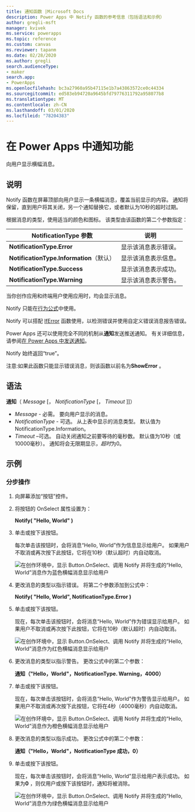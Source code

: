 ```yaml
---
title: 通知函数 |Microsoft Docs
description: Power Apps 中 Notify 函数的参考信息（包括语法和示例）
author: gregli-msft
manager: kvivek
ms.service: powerapps
ms.topic: reference
ms.custom: canvas
ms.reviewer: tapanm
ms.date: 02/28/2020
ms.author: gregli
search.audienceType:
- maker
search.app:
- PowerApps
ms.openlocfilehash: bc3a27960a95b47115e1b7a43863572ce0c44334
ms.sourcegitcommit: ed583eb94720a9645bfd79776311792a958077b8
ms.translationtype: MT
ms.contentlocale: zh-CN
ms.lasthandoff: 03/01/2020
ms.locfileid: "78204383"
---
```

# <a name="notify-function-in-power-apps"></a>在 Power Apps 中通知功能
向用户显示横幅消息。

## <a name="description"></a>说明
Notify 函数在屏幕顶部向用户显示一条横幅消息，覆盖当前显示的内容。  通知将保留，直到用户将其关闭，另一个通知替换它，或者默认为10秒的超时过期。

根据消息的类型，使用适当的颜色和图标。   该类型由该函数的第二个参数指定：

| NotificationType 参数 | 说明 |
| --- | --- |
| **NotificationType.Error** | 显示该消息表示错误。 |
| **NotificationType.Information**（默认） | 显示该消息表示信息。  |
| **NotificationType.Success** | 显示该消息表示成功。 |
| **NotificationType.Warning** | 显示该消息表示警告。 |

当你创作应用和终端用户使用应用时，均会显示消息。

Notify 只能在[行为公式](../working-with-formulas-in-depth.md)中使用。

Notify 可以搭配 [IfError](function-iferror.md) 函数使用，以检测错误并使用自定义错误消息报告错误。

Power Apps 还可以使用完全不同的机制从**通知**发送推送通知。  有关详细信息，请参阅[在 Power Apps 中发送通知](../add-notifications.md)。

Notify 始终返回“true”。

注意:如果此函数只能显示错误消息，则该函数以前名为**ShowError** 。

## <a name="syntax"></a>语法
**通知**（ *Message* [， *NotificationType* [， *Timeout* ]]）

* *Message* - 必需。  要向用户显示的消息。
* *NotificationType* - 可选。  从上表中显示的消息类型。  默认值为 NotificationType.Information。  
* *Timeout* –可选。  自动关闭通知之前要等待的毫秒数。  默认值为10秒（或10000毫秒）。  通知将会无限期显示，*超时*为0。

## <a name="examples"></a>示例

### <a name="step-by-step"></a>分步操作

1. 向屏幕添加“按钮”控件。

2. 将按钮的 OnSelect 属性设置为：

    **Notify( "Hello, World" )**

3. 单击或按下该按钮。  

    每次单击该按钮时，会将消息“Hello, World”作为信息显示给用户。  如果用户不取消或再次按下此按钮，它将在10秒（默认超时）内自动取消。

    ![在创作环境中，显示 Button.OnSelect、调用 Notify 并将生成的“Hello, World”消息作为蓝色横幅消息显示给用户](media/function-showerror/hello-world.png)

4. 更改消息的类型以指示错误。  将第二个参数添加到公式中：

    **Notify( "Hello, World", NotificationType.Error )**

5. 单击或按下该按钮。

    现在，每次单击该按钮时，会将消息“Hello, World”作为错误显示给用户。  如果用户不取消或再次按下此按钮，它将在10秒（默认超时）内自动取消。

    ![在创作环境中，显示 Button.OnSelect、调用 Notify 并将生成的“Hello, World”消息作为红色横幅消息显示给用户](media/function-showerror/hello-world-error.png)

4. 更改消息的类型以指示警告。  更改公式中的第二个参数：

    **通知（"Hello，World"，NotificationType. Warning，4000）**

5. 单击或按下该按钮。

    现在，每次单击该按钮时，会将消息“Hello, World”作为警告显示给用户。  如果用户不取消或再次按下此按钮，它将在4秒（4000毫秒）内自动取消。

    ![在创作环境中，显示 Button.OnSelect、调用 Notify 并将生成的“Hello, World”消息作为橙色横幅消息显示给用户](media/function-showerror/hello-world-warning.png)

4. 更改消息的类型以指示成功。  更改公式中的第二个参数：

    **通知（"Hello，World"，NotificationType 成功，0）**

5. 单击或按下该按钮。

    现在，每次单击该按钮时，会将消息“Hello, World”显示给用户表示成功。  如果为**0** ，则仅用户或按下该按钮时，通知将被消除。

    ![在创作环境中，显示 Button.OnSelect、调用 Notify 并将生成的“Hello, World”消息作为绿色横幅消息显示给用户](media/function-showerror/hello-world-success.png)
